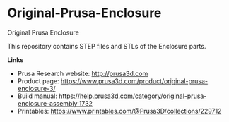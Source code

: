 # Original-Prusa-Enclosure
Original Prusa Enclosure 

This repository contains STEP files and STLs of the Enclosure parts.

**Links**

* Prusa Research website: http://prusa3d.com
* Product page: https://www.prusa3d.com/product/original-prusa-enclosure-3/
* Build manual: https://help.prusa3d.com/category/original-prusa-enclosure-assembly_1732
* Printables: https://www.printables.com/@Prusa3D/collections/229712
